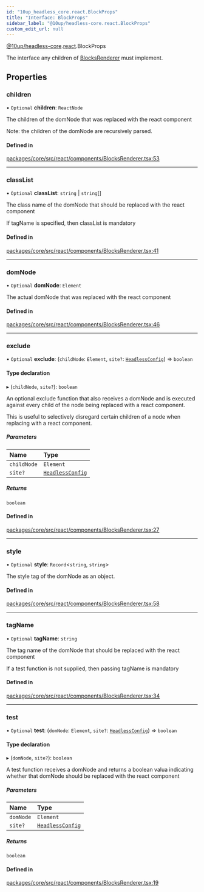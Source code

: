 ```yaml
---
id: "10up_headless_core.react.BlockProps"
title: "Interface: BlockProps"
sidebar_label: "@10up/headless-core.react.BlockProps"
custom_edit_url: null
---
```


[@10up/headless-core](../modules/10up_headless_core.md).[react](../namespaces/10up_headless_core.react.md).BlockProps

The interface any children of [BlocksRenderer](../namespaces/10up_headless_core.react.md#blocksrenderer) must implement.

## Properties

### children

• `Optional` **children**: `ReactNode`

The children of the domNode that was replaced with the react component

Note: the children of the domNode are recursively parsed.

#### Defined in

[packages/core/src/react/components/BlocksRenderer.tsx:53](https://github.com/10up/headless/blob/5293da0/packages/core/src/react/components/BlocksRenderer.tsx#L53)

___

### classList

• `Optional` **classList**: `string` \| `string`[]

The class name of the domNode that should be replaced with the react component

If tagName is specified, then classList is mandatory

#### Defined in

[packages/core/src/react/components/BlocksRenderer.tsx:41](https://github.com/10up/headless/blob/5293da0/packages/core/src/react/components/BlocksRenderer.tsx#L41)

___

### domNode

• `Optional` **domNode**: `Element`

The actual domNode that was replaced with the react component

#### Defined in

[packages/core/src/react/components/BlocksRenderer.tsx:46](https://github.com/10up/headless/blob/5293da0/packages/core/src/react/components/BlocksRenderer.tsx#L46)

___

### exclude

• `Optional` **exclude**: (`childNode`: `Element`, `site?`: [`HeadlessConfig`](../modules/10up_headless_core.md#headlessconfig)) => `boolean`

#### Type declaration

▸ (`childNode`, `site?`): `boolean`

An optional exclude function that also receives a domNode and is executed against every child
of the node being replaced with a react component.

This is useful to selectively disregard certain children of a node when replacing with a react component.

##### Parameters

| Name | Type |
| :------ | :------ |
| `childNode` | `Element` |
| `site?` | [`HeadlessConfig`](../modules/10up_headless_core.md#headlessconfig) |

##### Returns

`boolean`

#### Defined in

[packages/core/src/react/components/BlocksRenderer.tsx:27](https://github.com/10up/headless/blob/5293da0/packages/core/src/react/components/BlocksRenderer.tsx#L27)

___

### style

• `Optional` **style**: `Record`<`string`, `string`\>

The style tag of the domNode as an object.

#### Defined in

[packages/core/src/react/components/BlocksRenderer.tsx:58](https://github.com/10up/headless/blob/5293da0/packages/core/src/react/components/BlocksRenderer.tsx#L58)

___

### tagName

• `Optional` **tagName**: `string`

The tag name of the domNode that should be replaced with the react component

If a test function is not supplied, then passing tagName is mandatory

#### Defined in

[packages/core/src/react/components/BlocksRenderer.tsx:34](https://github.com/10up/headless/blob/5293da0/packages/core/src/react/components/BlocksRenderer.tsx#L34)

___

### test

• `Optional` **test**: (`domNode`: `Element`, `site?`: [`HeadlessConfig`](../modules/10up_headless_core.md#headlessconfig)) => `boolean`

#### Type declaration

▸ (`domNode`, `site?`): `boolean`

A test function receives a domNode and returns a boolean valua indicating
whether that domNode should be replaced with the react component

##### Parameters

| Name | Type |
| :------ | :------ |
| `domNode` | `Element` |
| `site?` | [`HeadlessConfig`](../modules/10up_headless_core.md#headlessconfig) |

##### Returns

`boolean`

#### Defined in

[packages/core/src/react/components/BlocksRenderer.tsx:19](https://github.com/10up/headless/blob/5293da0/packages/core/src/react/components/BlocksRenderer.tsx#L19)
